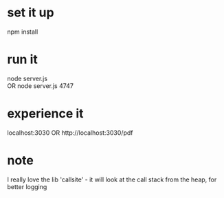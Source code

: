 # set it up
npm install

# run it
node server.js  
OR 
node server.js 4747

# experience it
localhost:3030 
OR
http://localhost:3030/pdf

# note
I really love the lib 'callsite' - it will look at the call stack from the heap, for better logging

